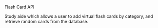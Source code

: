 Flash Card API

Study aide which allows a user to add virtual flash cards by category, and retrieve random cards from the database. 
